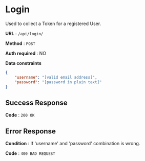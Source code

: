 # Login

Used to collect a Token for a registered User.

**URL** : `/api/login/`

**Method** : `POST`

**Auth required** : NO

**Data constraints**

```json
{
    "username": "[valid email address]",
    "password": "[password in plain text]"
}
```

## Success Response

**Code** : `200 OK`

## Error Response

**Condition** : If 'username' and 'password' combination is wrong.

**Code** : `400 BAD REQUEST`
